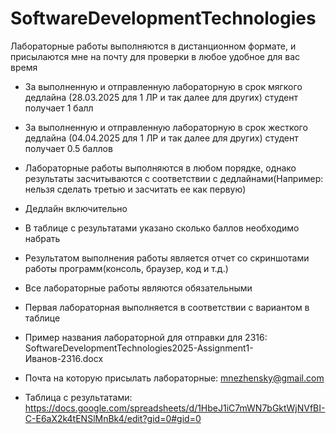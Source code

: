 # SoftwareDevelopmentTechnologies
Лабораторные работы выполняются в дистанционном формате, и присылаются мне на почту для проверки в любое удобное для вас время
- За выполненную и отправленную лабораторную в срок мягкого дедлайна (28.03.2025 для 1 ЛР и так далее для других) студент получает 1 балл
- За выполненную и отправленную лабораторную в срок жесткого дедлайна (04.04.2025 для 1 ЛР и так далее для других) студент получает 0.5 баллов
- Лабораторные работы выполняются в любом порядке, однако результаты засчитываются с соответствии с дедлайнами(Например: нельзя сделать третью и засчитать ее как первую)
- Дедлайн включительно
- В таблице с результатами указано сколько баллов необходимо набрать
- Результатом выполнения работы является отчет со скриншотами работы программ(консоль, браузер, код и т.д.)
- Все лабораторные работы являются обязательными
- Первая лабораторная выполняется в соответствии с вариантом в таблице
- Пример названия лабораторной для отправки для 2316: SoftwareDevelopmentTechnologies2025-Assignment1-Иванов-2316.docx


  
- Почта на которую присылать лабораторные: mnezhensky@gmail.com
- Таблица с результатами: https://docs.google.com/spreadsheets/d/1HbeJ1iC7mWN7bGktWjNVfBI-C-E6aX2k4tENSlMnBk4/edit?gid=0#gid=0
